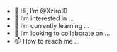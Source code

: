 - 👋 Hi, I’m @XziroID
- 👀 I’m interested in ...
- 🌱 I’m currently learning ...
- 💞️ I’m looking to collaborate on ...
- 📫 How to reach me ...

<!---
XziroID/XziroID is a ✨ special ✨ repository because its `README.md` (this file) appears on your GitHub profile.
You can click the Preview link to take a look at your changes.
--->
